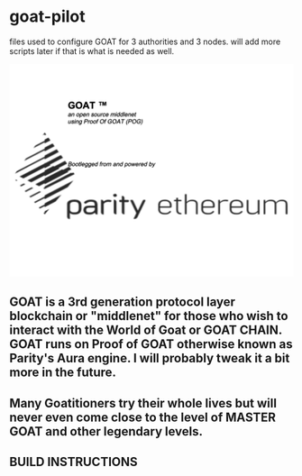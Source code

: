 # goat-pilot
files used to configure GOAT  for 3 authorities and 3 nodes.  will add more scripts later if that is what is needed as well.

![Goat Powered by Parity Ethereum](GOAT.svg)

## GOAT is a 3rd generation protocol layer blockchain or "middlenet" for those who wish to interact with the World of Goat or GOAT CHAIN.  GOAT runs on Proof of GOAT otherwise known as Parity's Aura engine.  I will probably tweak it a bit more in the future.  

## Many Goatitioners try their whole lives but will never even come close to the level of MASTER GOAT and other legendary levels.

## BUILD INSTRUCTIONS

